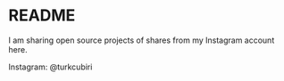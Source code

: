 # README

I am sharing open source projects of shares from my Instagram account here.

Instagram: @turkcubiri

